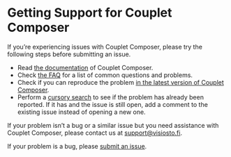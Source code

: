 # Getting Support for Couplet Composer

If you’re experiencing issues with Couplet Composer, please try the following steps before submitting an issue.

- Read [the documentation](#) of Couplet Composer.
- Check [the FAQ](#) for a list of common questions and problems.
- Check if you can reproduce the problem [in the latest version of Couplet Composer](https://github.com/anttikivi/couplet-composer/releases/latest).
- Perform a [cursory search](https://github.com/issues?q=is%3Aissue+user%3Aanttikivi) to see if the problem has already been reported. If it has and the issue is still open, add a comment to the existing issue instead of opening a new one.

If your problem isn’t a bug or a similar issue but you need assistance with Couplet Composer, please contact us at support@visiosto.fi.

If your problem is a bug, please [submit an issue](https://github.com/anttikivi/couplet-composer/issues/new).
